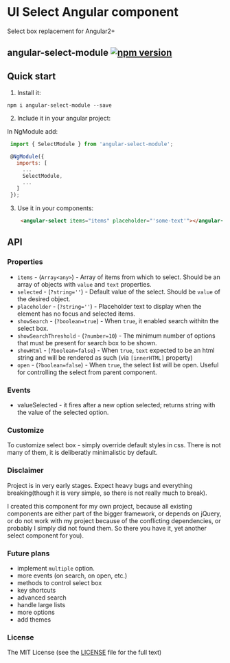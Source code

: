# UI Select Angular component
Select box replacement for Angular2+

## angular-select-module [![npm version](https://badge.fury.io/js/angular-select-module.svg)](https://badge.fury.io/js/angular-select-module)

## Quick start

1) Install it:
  
  `npm i angular-select-module --save`
  
2) Include it in your angular project:

  In NgModule add:
  ```javascript
   import { SelectModule } from 'angular-select-module';
  
   @NgModule({
     imports: [
       ...
       SelectModule,
       ...
     ]
   });
   ```
3) Use it in your components:
   ```html
    <angular-select items="items" placeholder="'some-text'"></angular-select>
   ```
   
## API

### Properties

- `items` - (`Array<any>`) - Array of items from which to select. Should be an array of objects with `value` and `text` properties.
- `selected` - (`?string=''`) - Default value of the select. Should be `value` of the desired object. 
- `placeholder` - (`?string=''`) - Placeholder text to display when the element has no focus and selected items.
- `showSearch` - (`?boolean=true`) - When `true`, it enabled search withitn the select box.
- `showSearchThreshold` - (`?number=10`) - The minimum number of options that must be present for search box to be shown.
- `showHtml` - (`?boolean=false`) - When `true`, `text` expected to be an html string and will be rendered as such (via `[innerHTML]` property)
- `open` - (`?boolean=false`) - When `true`, the select list will be open. Useful for controlling the select from parent component. 

### Events

- valueSelected - it fires after a new option selected; returns string with the value of the selected option.

### Customize

To customize select box - simply override default styles in css. There is not many of them, it is deliberatly minimalistic by default. 

### Disclaimer

Project is in very early stages. Expect heavy bugs and everything breaking(though it is very simple, so there is not really much to break). 

I created this component for my own project, because all existing components are either part of the bigger framework, or depends on jQuery, or do not work with my project because of the conflicting dependencies, or probably I simply did not found them. So there you have it, yet another select component for you).

### Future plans

- implement `multiple` option. 
- more events (on search, on open, etc.)
- methods to control select box
- key shortcuts
- advanced search
- handle large lists
- more options
- add themes



### License

The MIT License (see the [LICENSE](https://github.com/ywein/angular-select-module/blob/master/LICENSE) file for the full text)

  
